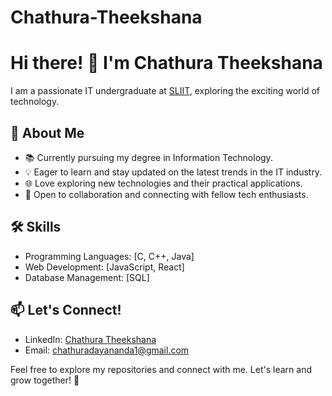 # Chathura-Theekshana

# Hi there! 👋 I'm Chathura Theekshana

I am a passionate IT undergraduate at [SLIIT](https://www.sliit.lk/), exploring the exciting world of technology.

## 🚀 About Me

- 📚 Currently pursuing my degree in Information Technology.
- 💡 Eager to learn and stay updated on the latest trends in the IT industry.
- 🌐 Love exploring new technologies and their practical applications.
- 🤝 Open to collaboration and connecting with fellow tech enthusiasts.

## 🛠️ Skills

- Programming Languages: [C, C++, Java]
- Web Development: [JavaScript, React]
- Database Management: [SQL]

## 📫 Let's Connect!

- LinkedIn: [Chathura Theekshana]([https://www.linkedin.com/in/chathuratheekshana/](https://www.linkedin.com/in/chathura-theekshana-22241b238/))
- Email: chathuradayananda1@gmail.com

Feel free to explore my repositories and connect with me. Let's learn and grow together! 🚀

<!--
**chathuratd/chathuratd** is a ✨ _special_ ✨ repository because its `README.md` (this file) appears on your GitHub profile.

Here are some ideas to get you started:

- 🔭 I’m currently working on ...
- 🌱 I’m currently learning ...
- 👯 I’m looking to collaborate on ...
- 🤔 I’m looking for help with ...
- 💬 Ask me about ...
- 📫 How to reach me: ...
- 😄 Pronouns: ...
- ⚡ Fun fact: ...
-->
